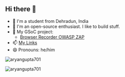 ## Hi there 👋

- 📑 I'm a student from Dehradun, India
- 🔭 I'm an open-source enthusiast. I like to build stuff. 
- 🌱 My GSoC project: 
  - [Browser Recorder OWASP ZAP](https://summerofcode.withgoogle.com/programs/2023/projects/lx6XL1Rd)
- 📫 [My Links](https://bio.link/aryangupta701)
- 😄 Pronouns: he/him

<p><img align="center" src="https://github-readme-stats.vercel.app/api?username=aryangupta701&show_icons=true&locale=en" alt="aryangupta701" /></p>

<p><img align="center" src="https://github-readme-streak-stats.herokuapp.com/?user=aryangupta701&" alt="aryangupta701" /></p>
